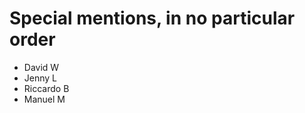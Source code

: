 # Special mentions, in no particular order
<ul>
<li>David W</li>
<li>Jenny L</li>
<li>Riccardo B</li>
<li>Manuel M</li>

</ul>
